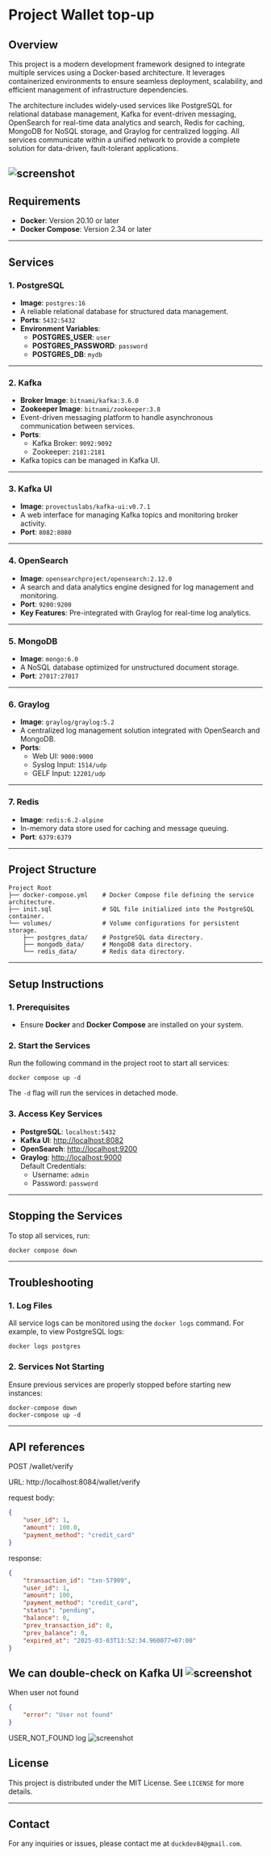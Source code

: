 # Project Wallet top-up

## Overview

This project is a modern development framework designed to integrate multiple services using a Docker-based architecture. It leverages containerized environments to ensure seamless deployment, scalability, and efficient management of infrastructure dependencies.

The architecture includes widely-used services like PostgreSQL for relational database management, Kafka for event-driven messaging, OpenSearch for real-time data analytics and search, Redis for caching, MongoDB for NoSQL storage, and Graylog for centralized logging. All services communicate within a unified network to provide a complete solution for data-driven, fault-tolerant applications.

![screenshot](doc/wallet-001.jpg)
---

## Requirements

- **Docker**: Version 20.10 or later
- **Docker Compose**: Version 2.34 or later

---

## Services

### 1. **PostgreSQL**
- **Image**: `postgres:16`
- A reliable relational database for structured data management.
- **Ports**: `5432:5432`
- **Environment Variables**:
    - **POSTGRES_USER**: `user`
    - **POSTGRES_PASSWORD**: `password`
    - **POSTGRES_DB**: `mydb`

---

### 2. **Kafka**
- **Broker Image**: `bitnami/kafka:3.6.0`
- **Zookeeper Image**: `bitnami/zookeeper:3.8`
- Event-driven messaging platform to handle asynchronous communication between services.
- **Ports**:
    - Kafka Broker: `9092:9092`
    - Zookeeper: `2181:2181`
- Kafka topics can be managed in Kafka UI.

---

### 3. **Kafka UI**
- **Image**: `provectuslabs/kafka-ui:v0.7.1`
- A web interface for managing Kafka topics and monitoring broker activity.
- **Port**: `8082:8080`

---

### 4. **OpenSearch**
- **Image**: `opensearchproject/opensearch:2.12.0`
- A search and data analytics engine designed for log management and monitoring.
- **Port**: `9200:9200`
- **Key Features**: Pre-integrated with Graylog for real-time log analytics.

---

### 5. **MongoDB**
- **Image**: `mongo:6.0`
- A NoSQL database optimized for unstructured document storage.
- **Port**: `27017:27017`

---

### 6. **Graylog**
- **Image**: `graylog/graylog:5.2`
- A centralized log management solution integrated with OpenSearch and MongoDB.
- **Ports**:
    - Web UI: `9000:9000`
    - Syslog Input: `1514/udp`
    - GELF Input: `12201/udp`

---

### 7. **Redis**
- **Image**: `redis:6.2-alpine`
- In-memory data store used for caching and message queuing.
- **Port**: `6379:6379`

---

## Project Structure

```
Project Root
├── docker-compose.yml    # Docker Compose file defining the service architecture.
├── init.sql              # SQL file initialized into the PostgreSQL container.
└── volumes/              # Volume configurations for persistent storage.
    ├── postgres_data/    # PostgreSQL data directory.
    ├── mongodb_data/     # MongoDB data directory.
    └── redis_data/       # Redis data directory.
```

---

## Setup Instructions

### 1. Prerequisites
- Ensure **Docker** and **Docker Compose** are installed on your system.

### 2. Start the Services
Run the following command in the project root to start all services:

```shell script
docker compose up -d
```

The `-d` flag will run the services in detached mode.

### 3. Access Key Services
- **PostgreSQL**: `localhost:5432`
- **Kafka UI**: [http://localhost:8082](http://localhost:8082)
- **OpenSearch**: [http://localhost:9200](http://localhost:9200)
- **Graylog**: [http://localhost:9000](http://localhost:9000)  
  Default Credentials:
    - Username: `admin`
    - Password: `password`

---

## Stopping the Services

To stop all services, run:

```shell script
docker compose down
```

---

## Troubleshooting

### 1. Log Files
All service logs can be monitored using the `docker logs` command. For example, to view PostgreSQL logs:

```shell script
docker logs postgres
```

### 2. Services Not Starting
Ensure previous services are properly stopped before starting new instances:

```shell script
docker-compose down
docker-compose up -d
```

---

## API references

POST /wallet/verify

URL: http://localhost:8084/wallet/verify

request body:
```json
{
    "user_id": 1,
    "amount": 100.0,
    "payment_method": "credit_card"
}
```
response:
```json
{
    "transaction_id": "txn-57909",
    "user_id": 1,
    "amount": 100,
    "payment_method": "credit_card",
    "status": "pending",
    "balance": 0,
    "prev_transaction_id": 0,
    "prev_balance": 0,
    "expired_at": "2025-03-03T13:52:34.960077+07:00"
}
```
We can double-check on Kafka UI
![screenshot](doc/kafka-001.png)
---
When user not found
```json
{
    "error": "User not found"
}
```
USER_NOT_FOUND log
![screenshot](doc/log-user-not-found.png)

## License

This project is distributed under the MIT License. See `LICENSE` for more details.

---


## Contact

For any inquiries or issues, please contact me at `duckdev84@gmail.com`.